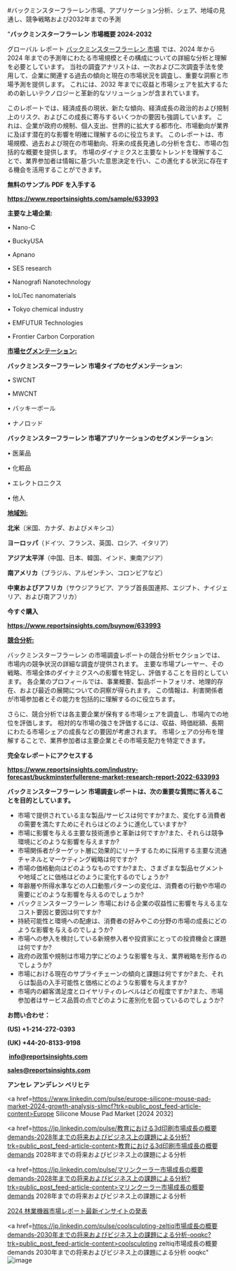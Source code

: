 #バックミンスターフラーレン市場、アプリケーション分析、シェア、地域の見通し、競争戦略および2032年までの予測

"<strong>バックミンスターフラーレン 市場概要 2024-2032</strong>

グローバル レポート <a href=https://www.reportsinsights.com/sample/633993>バックミンスターフラーレン 市場</a> では、2024 年から 2024 年までの予測年にわたる市場規模とその構成についての詳細な分析と理解を必要としています。 当社の調査アナリストは、一次および二次調査手法を使用して、企業に関連する過去の傾向と現在の市場状況を調査し、重要な洞察と市場予測を提供します。 これには、2032 年までに収益と市場シェアを拡大​​するための新しいテクノロジーと革新的なソリューションが含まれています。

このレポートでは、経済成長の現状、新たな傾向、経済成長の政治的および規制上のリスク、およびこの成長に寄与するいくつかの要因も強調しています。 これは、企業が政府の規制、個人支出、世界的に拡大する都市化、市場動向が業界に及ぼす潜在的な影響を明確に理解するのに役立ちます。 このレポートは、市場規模、過去および現在の市場動向、将来の成長見通しの分析を含む、市場の包括的な概要を提供します。 市場のダイナミクスと主要なトレンドを理解することで、業界参加者は情報に基づいた意思決定を行い、この進化する状況に存在する機会を活用することができます。

<strong><b>無料のサンプル PDF を入手する</b></strong>

<a href=https://www.reportsinsights.com/sample/633993><strong><u>https://www.reportsinsights.com/sample/633993</u></strong></a>

<strong>主要な上場企業:</strong>

• Nano-C

• BuckyUSA

• Apnano

• SES research

• Nanografi Nanotechnology

• IoLiTec nanomaterials

• Tokyo chemical industry

• EMFUTUR Technologies

• Frontier Carbon Corporation

<strong><u>市場セグメンテーション</u></strong><strong><u>:</u></strong>

<strong>バックミンスターフラーレン 市場タイプのセグメンテーション:</strong>

• SWCNT

• MWCNT

• バッキーボール

• ナノロッド

<strong>バックミンスターフラーレン 市場アプリケーションのセグメンテーション:</strong>

• 医薬品

• 化粧品

• エレクトロニクス

• 他人

<strong><u>地域別</u></strong><strong><u>:</u></strong>

<strong>北米</strong>（米国、カナダ、およびメキシコ）

<strong>ヨーロッパ</strong>（ドイツ、フランス、英国、ロシア、イタリア）

<strong>アジア太平洋</strong>（中国、日本、韓国、インド、東南アジア）

<strong>南アメリカ</strong>（ブラジル、アルゼンチン、コロンビアなど）

<strong>中東およびアフリカ</strong>（サウジアラビア、アラブ首長国連邦、エジプト、ナイジェリア、および南アフリカ）

<strong>今すぐ購入</strong>

<a href=https://www.reportsinsights.com/buynow/633993><strong><u>https://www.reportsinsights.com/buynow/633993</u></strong></a>

<strong><u>競合分析:</u></strong>

バックミンスターフラーレン の市場調査レポートの競合分析セクションでは、市場内の競争状況の詳細な調査が提供されます。 主要な市場プレーヤー、その戦略、市場全体のダイナミクスへの影響を特定し、評価することを目的としています。 各企業のプロフィールでは、事業概要、製品ポートフォリオ、地理的存在、および最近の展開についての洞察が得られます。 この情報は、利害関係者が市場参加者とその能力を包括的に理解するのに役立ちます。

さらに、競合分析では各主要企業が保有する市場シェアを調査し、市場内での地位を評価します。 相対的な市場の強さを評価するには、収益、時価総額、長期にわたる市場シェアの成長などの要因が考慮されます。 市場シェアの分布を理解することで、業界参加者は主要企業とその市場支配力を特定できます。

<strong>完全なレポートにアクセスする</strong>

<a href=https://www.reportsinsights.com/industry-forecast/buckminsterfullerene-market-research-report-2022-633993><strong><u><b>https://www.reportsinsights.com/industry-forecast/buckminsterfullerene-market-research-report-2022-633993</b></u></strong></a>

<strong><b>バックミンスターフラーレン 市場調査レポートは、次の重要な質問に答えることを目的としています。</b></strong>
<ul>
  <li>市場で提供されている主な製品/サービスは何ですか?また、変化する消費者の需要を満たすためにそれらはどのように進化していますか?</li>
  <li>市場に影響を与える主要な技術進歩と革新は何ですか?また、それらは競争環境にどのような影響を与えますか?</li>
  <li>市場関係者がターゲット層に効果的にリーチするために採用する主要な流通チャネルとマーケティング戦略は何ですか?</li>
  <li>市場の価格動向はどのようなものですか?また、さまざまな製品セグメントや地域ごとに価格はどのように変化するのでしょうか?</li>
  <li>年齢層や所得水準などの人口動態パターンの変化は、消費者の行動や市場の需要にどのような影響を与えるのでしょうか?</li>
  <li>バックミンスターフラーレン 市場における企業の収益性に影響を与える主なコスト要因と要因は何ですか?</li>
  <li>持続可能性と環境への配慮は、消費者の好みやこの分野の市場の成長にどのような影響を与えるのでしょうか?</li>
  <li>市場への参入を検討している新規参入者や投資家にとっての投資機会と課題は何ですか?</li>
  <li>政府の政策や規制は市場力学にどのような影響を与え、業界戦略を形作るのでしょうか?</li>
  <li>市場における現在のサプライチェーンの傾向と課題は何ですか?また、それらは製品の入手可能性と価格にどのような影響を与えますか?</li>
  <li>市場内の顧客満足度とロイヤリティのレベルはどの程度ですか?また、市場参加者はサービス品質の点でどのように差別化を図っているのでしょうか?</li>
</ul>
<strong>お問い合わせ：</strong>

<strong>(US) +1-214-272-0393</strong>

<strong>(UK) +44-20-8133-9198</strong>

<strong> </strong><a href=info@reportsinsights.com><strong><u>info@reportsinsights.com</u></strong></a>

<a href=sales@reportsinsights.com><strong><u>sales@reportsinsights.com</u></strong></a>

<strong>アンセレ アンデレン ベリヒテ</strong>

<a href=https://www.linkedin.com/pulse/europe-silicone-mouse-pad-market-2024-growth-analysis-slmcf?trk=public_post_feed-article-content>Europe Silicone Mouse Pad Market [2024 2032]</a>

<a href=https://jp.linkedin.com/pulse/教育における3d印刷市場成長の概要demands-2028年までの将来およびビジネス上の課題による分析?trk=public_post_feed-article-content>教育における3d印刷市場成長の概要demands 2028年までの将来およびビジネス上の課題による分析</a>

<a href=https://jp.linkedin.com/pulse/マリンクーラー市場成長の概要demands-2028年までの将来およびビジネス上の課題による分析?trk=public_post_feed-article-content>マリンクーラー市場成長の概要demands 2028年までの将来およびビジネス上の課題による分析</a>

<a href=https://www.linkedin.com/pulse/2024-林業機器市場レポート最新インサイトの発表-community-market-research-thb3f/>2024 林業機器市場レポート最新インサイトの発表</a>

<a href=https://jp.linkedin.com/pulse/coolsculpting-zeltiq市場成長の概要demands-2030年までの将来およびビジネス上の課題による分析-ooqkc?trk=public_post_feed-article-content>coolsculpting zeltiq市場成長の概要demands 2030年までの将来およびビジネス上の課題による分析 ooqkc</a>"
![image](https://github.com/aanak123/RIMarketer1/assets/158471119/08f00583-a90e-423f-8c42-6ed74c0d4667)
